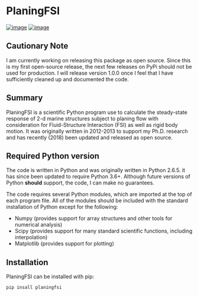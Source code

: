 # PlaningFSI

[![image](https://img.shields.io/pypi/v/planingfsi.svg)](https://pypi.org/project/planingfsi/)
[![image](https://img.shields.io/pypi/l/planingfsi.svg)](https://pypi.org/project/planingfsi/)

## Cautionary Note

I am currently working on releasing this package as open source.
Since this is my first open-source release, the next few releases on PyPi should not be used for production.
I will release version 1.0.0 once I feel that I have sufficiently cleaned up and documented the code. 

## Summary

PlaningFSI is a scientific Python program use to calculate the steady-state response of 2-d marine structures subject to planing flow with consideration for Fluid-Structure Interaction (FSI) as well as rigid body motion.
It was originally written in 2012-2013 to support my Ph.D. research and has recently (2018) been updated and released as open source.

## Required Python version

The code is written in Python and was originally written in Python 2.6.5.
it has since been updated to require Python 3.6+.
Although future versions of Python **should** support, the code, I can make no guarantees.

The code requires several Python modules, which are imported at the top of each program file. All of the modules should be included with the standard installation of Python except for the following:
- Numpy (provides support for array structures and other tools for numerical analysis)
- Scipy (provides support for many standard scientific functions, including interpolation)
- Matplotlib (provides support for plotting)


## Installation

PlaningFSI can be installed with pip:

```
pip insall planingfsi
```
